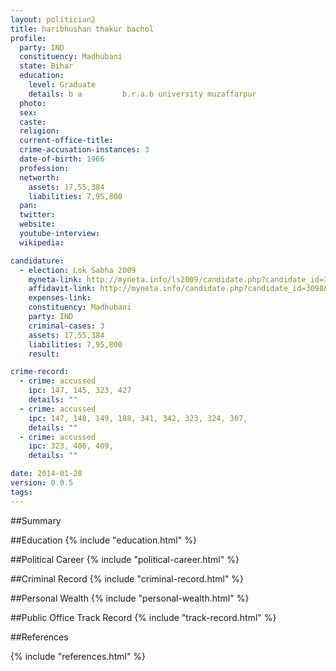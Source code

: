 ```yaml
---
layout: politician2
title: haribhushan thakur bachol
profile: 
  party: IND
  constituency: Madhubani
  state: Bihar
  education: 
    level: Graduate
    details: b a         b.r.a.b university muzaffarpur
  photo: 
  sex: 
  caste: 
  religion: 
  current-office-title: 
  crime-accusation-instances: 3
  date-of-birth: 1966
  profession: 
  networth: 
    assets: 17,55,384
    liabilities: 7,95,800
  pan: 
  twitter: 
  website: 
  youtube-interview: 
  wikipedia: 

candidature: 
  - election: Lok Sabha 2009
    myneta-link: http://myneta.info/ls2009/candidate.php?candidate_id=3098
    affidavit-link: http://myneta.info/candidate.php?candidate_id=3098&scan=original
    expenses-link: 
    constituency: Madhubani 
    party: IND
    criminal-cases: 3
    assets: 17,55,384
    liabilities: 7,95,800
    result:  

crime-record: 
  - crime: accussed
    ipc: 147, 145, 323, 427
    details: "" 
  - crime: accussed
    ipc: 147, 148, 149, 188, 341, 342, 323, 324, 307,
    details: "" 
  - crime: accussed
    ipc: 323, 406, 409,
    details: "" 

date: 2014-01-28
version: 0.0.5
tags: 
---
```

##Summary


##Education
{% include "education.html" %}


##Political Career
{% include "political-career.html" %}


##Criminal Record
{% include "criminal-record.html" %}


##Personal Wealth
{% include "personal-wealth.html" %}


##Public Office Track Record
{% include "track-record.html" %}


##References


{% include "references.html" %}